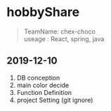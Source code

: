 # hobbyShare
 >TeamName: chex-choco  
 >useage : React, spring, java
## 2019-12-10
 1. DB conception
 2. main color decide 
 3. Function Definition
 3. project Setting (git ignore)